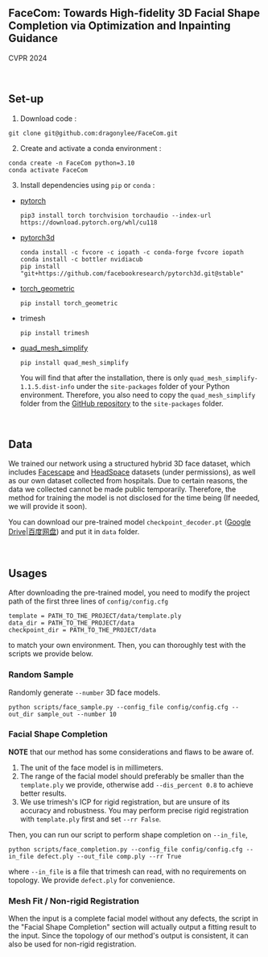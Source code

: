 ## FaceCom: Towards High-fidelity 3D Facial Shape Completion via Optimization and Inpainting Guidance

CVPR 2024

<br>

## Set-up

1. Download code :

```
git clone git@github.com:dragonylee/FaceCom.git
```

2. Create and activate a conda environment :

```
conda create -n FaceCom python=3.10
conda activate FaceCom
```

3. Install dependencies using `pip` or `conda` :

- [pytorch](https://pytorch.org/get-started/locally/)

  ```
  pip3 install torch torchvision torchaudio --index-url https://download.pytorch.org/whl/cu118
  ```

- [pytorch3d](https://github.com/facebookresearch/pytorch3d/blob/main/INSTALL.md)

  ```
  conda install -c fvcore -c iopath -c conda-forge fvcore iopath
  conda install -c bottler nvidiacub
  pip install "git+https://github.com/facebookresearch/pytorch3d.git@stable"
  ```

- [torch_geometric](https://pytorch-geometric.readthedocs.io/en/latest/install/installation.html)

  ```
  pip install torch_geometric
  ```

- trimesh

  ```
  pip install trimesh
  ```

- [quad_mesh_simplify](https://github.com/jannessm/quadric-mesh-simplification)

  ```
  pip install quad_mesh_simplify
  ```

  You will find that after the installation, there is only `quad_mesh_simplify-1.1.5.dist-info` under the `site-packages` folder of your Python environment. Therefore, you also need to copy the `quad_mesh_simplify` folder from the [GitHub repository](https://github.com/jannessm/quadric-mesh-simplification) to the `site-packages` folder.

<br>

## Data

We trained our network using a structured hybrid 3D face dataset, which includes [Facescape](https://facescape.nju.edu.cn/) and [HeadSpace](https://www-users.york.ac.uk/~np7/research/Headspace/) datasets (under permissions), as well as our own dataset collected from hospitals. Due to certain reasons, the data we collected cannot be made public temporarily. Therefore, the method for training the model is not disclosed for the time being (If needed, we will provide it soon).

You can download our pre-trained model `checkpoint_decoder.pt` ([Google Drive](https://drive.google.com/file/d/1oPfWRPgCXjAffPJWfZyZyZOgd5EYPrHf/view?usp=drive_link)|[百度网盘](https://pan.baidu.com/s/1SsBW08yieLTCbK9ec6EnwA?pwd=z4vc)) and put it in `data` folder.

<br>

## Usages

After downloading the pre-trained model, you need to modify the project path of the first three lines of `config/config.cfg` 

```
template = PATH_TO_THE_PROJECT/data/template.ply
data_dir = PATH_TO_THE_PROJECT/data
checkpoint_dir = PATH_TO_THE_PROJECT/data
```

to match your own environment. Then, you can thoroughly test with the scripts we provide below.

### Random Sample

Randomly generate `--number` 3D face models.

```
python scripts/face_sample.py --config_file config/config.cfg --out_dir sample_out --number 10
```

### Facial Shape Completion

**NOTE** that our method has some considerations and flaws to be aware of.

1. The unit of the face model is in millimeters.
2. The range of the facial model should preferably be smaller than the `template.ply` we provide, otherwise add  `--dis_percent 0.8` to achieve better results.
3. We use trimesh's ICP for rigid registration, but are unsure of its accuracy and robustness. You may perform precise rigid registration with `template.ply` first and set `--rr False`.

Then, you can run our script to perform shape completion on `--in_file`, 

```
python scripts/face_completion.py --config_file config/config.cfg --in_file defect.ply --out_file comp.ply --rr True
```

where `--in_file` is a file that trimesh can read, with no requirements on topology. We provide `defect.ply` for convenience.

### Mesh Fit / Non-rigid Registration

When the input is a complete facial model without any defects, the script in the "Facial Shape Completion" section will actually output a fitting result to the input. Since the topology of our method's output is consistent, it can also be used for non-rigid registration.
